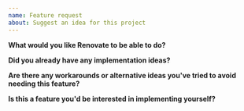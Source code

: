 ```yaml
---
name: Feature request
about: Suggest an idea for this project
---
```


**What would you like Renovate to be able to do?**

<!-- A clear and concise description of what problem needs solving. Make sure you describe what you "really" are trying to achieve (the bigger picture) as that often helps. -->

**Did you already have any implementation ideas?**

<!-- This is totally optional, but we know many people dig into the source code already before raising a request. Try to keep implementation ideas separate from *requirements* above -->

**Are there any workarounds or alternative ideas you've tried to avoid needing this feature?**

**Is this a feature you'd be interested in implementing yourself?**

<!-- Again, totally optional. But let us know if you're interested and if you need any particular help -->
